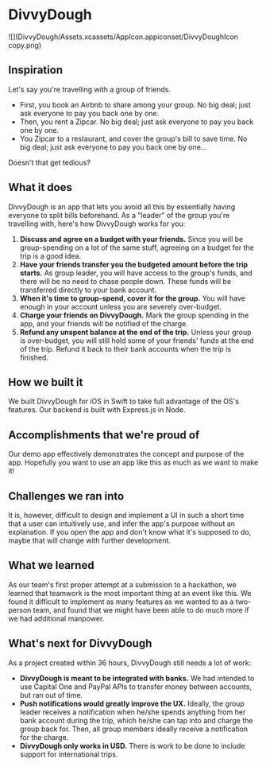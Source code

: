 # DivvyDough

![](DivvyDough/Assets.xcassets/AppIcon.appiconset/DivvyDoughIcon copy.png)

## Inspiration
Let's say you're travelling with a group of friends.

- First, you book an Airbnb to share among your group. No big deal; just ask everyone to pay you back one by one.
- Then, you rent a Zipcar. No big deal; just ask everyone to pay you back one by one.
- You Zipcar to a restaurant, and cover the group's bill to save time. No big deal; just ask everyone to pay you back one by one...

Doesn't that get tedious?

## What it does
DivvyDough is an app that lets you avoid all this by essentially having everyone to split bills beforehand. As a "leader" of the group you're travelling with, here's how DivvyDough works for you:

1. **Discuss and agree on a budget with your friends.** Since you will be group-spending on a lot of the same stuff, agreeing on a budget for the trip is a good idea.
2. **Have your friends transfer you the budgeted amount before the trip starts.** As group leader, you will have access to the group's funds, and there will be no need to chase people down. These funds will be transferred directly to your bank account.
3. **When it's time to group-spend, cover it for the group.** You will have enough in your account unless you are severely over-budget.
4. **Charge your friends on DivvyDough.** Mark the group spending in the app, and your friends will be notified of the charge.
5. **Refund any unspent balance at the end of the trip.** Unless your group is over-budget, you will still hold some of your friends' funds at the end of the trip. Refund it back to their bank accounts when the trip is finished.

## How we built it
We built DivvyDough for iOS in Swift to take full advantage of the OS's features. Our backend is built with Express.js in Node.

## Accomplishments that we're proud of
Our demo app effectively demonstrates the concept and purpose of the app. Hopefully you want to use an app like this as much as we want to make it!

## Challenges we ran into
It is, however, difficult to design and implement a UI in such a short time that a user can intuitively use, and infer the app's purpose without an explanation. If you open the app and don't know what it's supposed to do, maybe that will change with further development.

## What we learned
As our team's first proper attempt at a submission to a hackathon, we learned that teamwork is the most important thing at an event like this. We found it difficult to implement as many features as we wanted to as a two-person team, and found that we might have been able to do much more if we had additional manpower.

## What's next for DivvyDough
As a project created within 36 hours, DivvyDough still needs a lot of work:
- **DivvyDough is meant to be integrated with banks.** We had intended to use Capital One and PayPal APIs to transfer money between accounts, but ran out of time.
- **Push notifications would greatly improve the UX.** Ideally, the group leader receives a notification when he/she spends anything from her bank account during the trip, which he/she can tap into and charge the group back for. Then, all group members ideally receive a notification for the charge.
- **DivvyDough only works in USD.** There is work to be done to include support for international trips.
